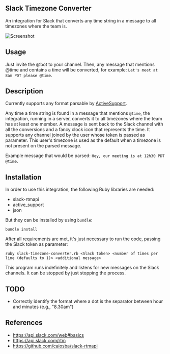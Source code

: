 ## Slack Timezone Converter

An integration for Slack that converts any time string in a message to all timezones where the team is.

![Screenshot](timezone.png?raw=true "Screenshot")

## Usage

Just invite the @bot to your channel. Then, any message that mentions @time and contains a time will be converted, for example: `Let's meet at 8am PDT please @time`.

## Description

Currently supports any format parsable by [ActiveSupport](http://api.rubyonrails.org/classes/ActiveSupport/TimeWithZone.html).

Any time a time string is found in a message that mentions `@time`, the integration, running in a server, converts it to all timezones
where the team has at least one member. A message is sent back to the Slack channel with all the conversions and a fancy clock icon
that represents the time. It supports any channel joined by the user whose token is passed as parameter. This user's timezone is used
as the default when a timezone is not present on the parsed message.

Example message that would be parsed: `Hey, our meeting is at 12h30 PDT @time`.

## Installation

In order to use this integration, the following Ruby libraries are needed:

* slack-rtmapi
* active\_support
* json

But they can be installed by using `bundle`:

`bundle install`

After all requirements are met, it's just necessary to run the code, passing the Slack token as parameter:

`ruby slack-timezone-converter.rb <Slack token> <number of times per line (defaults to 1)> <additional message>`

This program runs indefinitely and listens for new messages on the Slack channels. It can be stopped by just stopping the process.

## TODO

* Correctly identify the format where a dot is the separator between hour and minutes (e.g., "8.30am")

## References

* https://api.slack.com/web#basics
* https://api.slack.com/rtm
* https://github.com/caiosba/slack-rtmapi
